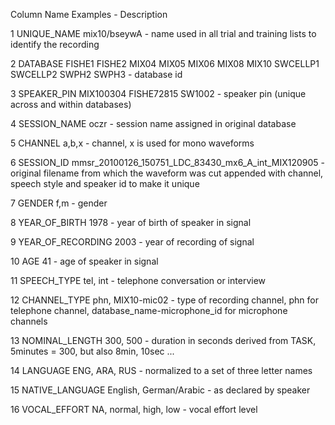 Column   Name                  Examples - Description

1       UNIQUE\_NAME           mix10/bseywA - name used in all trial and training lists to identify the recording

2       DATABASE              FISHE1 FISHE2 MIX04 MIX05 MIX06 MIX08 MIX10 SWCELLP1 SWCELLP2 SWPH2 SWPH3 - database id

3       SPEAKER\_PIN           MIX100304 FISHE72815 SW1002 - speaker pin (unique across and within databases)

4       SESSION\_NAME          oczr - session name assigned in original database

5       CHANNEL               a,b,x - channel, x is used for mono waveforms

6       SESSION\_ID            mmsr\_20100126\_150751\_LDC\_83430\_mx6\_A\_int\_MIX120905 - original filename from which the waveform was cut appended with channel, speech style and speaker id to make it unique

7       GENDER                f,m - gender

8       YEAR\_OF\_BIRTH         1978 - year of birth of speaker in signal

9       YEAR\_OF\_RECORDING     2003 - year of recording of signal

10       AGE                   41 - age of speaker in signal

11       SPEECH\_TYPE           tel, int - telephone conversation or interview

12       CHANNEL\_TYPE          phn, MIX10-mic02 - type of recording channel, phn for telephone channel, database\_name-microphone\_id for microphone channels

13       NOMINAL\_LENGTH        300, 500 - duration in seconds derived from TASK, 5minutes = 300, but also 8min, 10sec ...

14       LANGUAGE              ENG, ARA, RUS - normalized to a set of three letter names

15       NATIVE\_LANGUAGE       English, German/Arabic - as declared by speaker

16       VOCAL\_EFFORT          NA, normal, high, low - vocal effort level